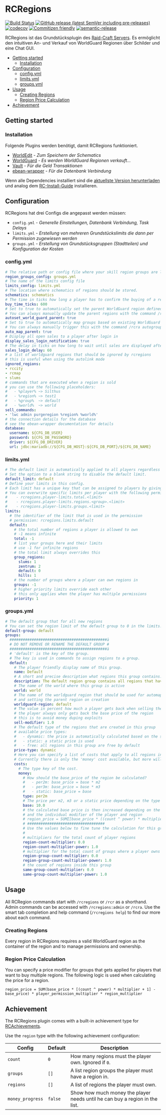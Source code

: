 # RCRegions

[![Build Status](https://github.com/Silthus/region-market/workflows/Build/badge.svg)](../../actions?query=workflow%3ABuild)
[![GitHub release (latest SemVer including pre-releases)](https://img.shields.io/github/v/release/Silthus/region-market?include_prereleases&label=release)](../../releases)
[![codecov](https://codecov.io/gh/Silthus/region-market/branch/master/graph/badge.svg)](https://codecov.io/gh/Silthus/spigot-plugin-template)
[![Commitizen friendly](https://img.shields.io/badge/commitizen-friendly-brightgreen.svg)](http://commitizen.github.io/cz-cli/)
[![semantic-release](https://img.shields.io/badge/%20%20%F0%9F%93%A6%F0%9F%9A%80-semantic--release-e10079.svg)](https://github.com/semantic-release/semantic-release)

RCRegions ist das Grundstücksplugin des [Raid-Craft Servers](https://raid-craft.de). Es ermöglicht den intuitiven An- und Verkauf von WorldGuard Regionen über Schilder und eine Chat GUI.

* [Getting started](#getting-started)
  * [Installation](#installation)
* [Configuration](#configuration)
  * [config.yml](#configyml)
  * [limits.yml](#limitsyml)
  * [groups.yml](#groupsyml)
* [Usage](#usage)
  * [Creating Regions](#creating-regions)
  * [Region Price Calculation](#region-price-calculation)
* [Achievement](#achievement)

## Getting started

### Installation

Folgende Plugins werden benötigt, damit RCRegions funktioniert.

* [WorldEdit](https://dev.bukkit.org/projects/worldedit) - *Zum Speichern der Schematics*
* [WorldGuard](https://dev.bukkit.org/projects/worldguard) - *Es werden WorldGuard Regionen verkauft...*
* [Vault](https://dev.bukkit.org/projects/vault) - *Für die Geld Transaktionen*
* [ebean-wrapper](https://github.com/Silthus/ebean-wrapper/releases/latest) - *Für die Datenbank Verbindung*

Wenn alle Dependencies installiert sind die [aktuellste Version herunterladen](../../releases/latest) und analog dem [RC-Install-Guide](https://github.com/raidcraft/minecraft-server/blob/main/README.md#plugins-installieren) installieren.

## Configuration

RCRegions hat drei Configs die angepasst werden müssen:

* `config.yml` - *Generelle Einstellungen, Datenbank Verbindung, Task Delays*
* `limits.yml` - *Erstellung von mehreren Grundstückslimits die dann per Permission zugewiesen werden*
* `groups.yml` - *Erstellung von Grundstücksgruppen (Stadtteilen) und Konfiguration der Kosten*

### config.yml

```yml
# The relative path or config file where your skill region groups are located.
region_groups_config: groups.yml
# The name of the limits config file
limits_config: limits.yml
# The location where schematics of regions should be stored.
schematics: schematics
# The time in ticks how long a player has to confirm the buying of a region.
buy_time_ticks: 600
# Set to true to automatically set the parent WorldGuard region defined in the group config.
# You can always manually update the parent regions with the command /rcra wgparents <group>
autoset_world_guard_parent: true
# Set to true to automatically map groups based on existing WorldGuard parents.
# You can always manually trigger this with the command /rcra autogroup <group>
auto_map_parent: true
# Display all open sales to a player after login in
display_sales_login_notification: true
# The delay in ticks on how long to wait until sales are displayed after logging in
sales_login_delay: 60
# a list of worldguard regions that should be ignored by rcregions
# this is useful when using the autolink mode
ignored_regions:
- rccity
- rcmap
- slums
# commands that are executed when a region is sold
# you can use the following placeholders:
#   - %player% ~> Silthus
#   - %region% ~> test1
#   - %group%  ~> default
#   - %world%  ~> world
sell_commands:
- 'lwc admin purgeregion %region% %world%'
# the connection details for the database
# see the ebean-wrapper documentation for details
database:
  username: ${CFG_DB_USER}
  password: ${CFG_DB_PASSWORD}
  driver: ${CFG_DB_DRIVER}
  url: jdbc:mariadb://${CFG_DB_HOST}:${CFG_DB_PORT}/${CFG_DB_NAME}
```

### limits.yml

```yml
# The default limit is automatically applied to all players regardless of their permissions.
# Set the option to a blank string to disable the default limit.
default_limit: default
# Define your limits in this config.
# Each limit has a unique key that can be assigned to players by giving them the rcregions.limits.<your-limit> permission.
# You can overwrite specific limits per player with the following permissions:
#    - rcregions.player-limits.total.<limit>
#    - rcregions.player-limits.regions.<group>.<limit>
#    - rcregions.player-limits.groups.<limit>
limits:
  # the identifier of the limit that is used in the permission
  # permission: rcregions.limits.default
  default:
    # the total number of regions a player is allowed to own
    # -1 means infinite
    total: -1
    # list your groups here and their limits
    # use -1 for infinite regions
    # the total limit always overrides this
    group_regions:
      slums: 1
      zentrum: 2
      default: 0
      hills: 1
    # the number of groups where a player can own regions in
    groups: -1
    # higher priority limits override each other
    # this only applies when the player has multiple permissions
    priority: 1
```

### groups.yml

```yml
# The default group that for all new regions
# You can set the region limit of the default group to 0 in the limits.yml to avoid players claiming default regions
default-group: default
groups:
  ############################################ä
  # DO NOT REMOVE OR RENAME THE DEFAULT GROUP #
  ############################################ä
  # 'default' is the key of the group.
  # The key is used in commands to assign regions to a group.
  default:
    # The player friendly display name of this group.
    name: Default
    # A short and precise description what regions this group contains.
    description: The default region group contains all regions that have no group assigned to them.
    # The name of the world where this group is active
    world: world
    # The name of the worldguard region that should be used for automapping
    # and setting the parent region on creation
    worldguard-region: default
    # The value in percent how much a player gets back when selling the region
    # the player always only gets back the base price of the region
    # this is to avoid money duping exploits
    sell-modifier: 1.0
    # The default type of the regions that are created in this group
    # available price types:
    #   - dynamic: the price is automatically calculated based on the size of the region
    #   - static: a static price is used
    #   - free: all regions in this group are free by default
    price-type: dynamic
    # Here you can specify a list of costs that apply to all regions in this group.
    # Currently there is only the 'money' cost available, but more will follow.
    costs:
      # The type key of the cost.
      money:
        # How should the base_price of the region be calculated?
        #   - per2m: base_price = base * m2
        #   - per3m: base_price = base * m3
        #   - static: base_price = base
        type: per2m
        # The price per m2, m3 or a static price depending on the type of the region
        base: 10.0
        # the calculated base price is then increased depending on the number of regions the player has
        # and the individual modifier of the player and region
        # region_price = SUMΣ[base_price * ((count ^ power) * multiplier) - base_price] * player_permission_multiplier * region_multiplier
        # ###################################
        # Use the values below to fine tune the calculation for this group
        #
        # multipliers for the total count of player regions
        region-count-multiplier: 0.0
        region-count-multiplier-power: 1.0
        # multiplier for the total count of groups where a player owns regions
        region-group-count-multiplier: 0.0
        region-group-count-multiplier-power: 1.0
        # the count of regions inside this group
        same-group-count-multiplier: 0.0
        same-group-count-multiplier-power: 1.0
```

## Usage

All RCRegion commands start with `/rcregions` or `/rcr` as a shorthand. Admin commands can be accessed with `/rcregions:admin` or `/rcra`.
Use the smart tab completion and help command (`/rcregions help`) to find our more about each command.

### Creating Regions

Every region in RCRegions requires a valid WorldGuard region as the container of the region and to manage permissions and ownership.

### Region Price Calculation

You can specify a price modifier for groups that gets applied for players that want to buy multiple regions. The following logic is used when calculating the price for a region.

```
region_price = SUM(base_price * [(count ^ power) * multiplier + 1] - base_price) * player_permission_multiplier * region_multiplier
```

## Achievement

The RCRegions plugin comes with a built-in achievement type for [RCAchievements](https://github.com/raidcraft/rcachievements).

Use the `region` type with the following achievement configuration:

| Config | Default | Description |
| ------ | ------- | ----------- |
| `count` | `0` | How many regions must the player own. Ignored if `0`. |
| `groups` | `[]` | A list region groups the player must have a region in. |
| `regions` | `[]` | A list of regions the player must own. |
| `money_progress` | `false` | Show how much money the player needs until he can buy a region in the list. |
